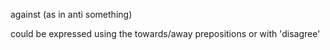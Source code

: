 against (as in anti something)

could be expressed using the towards/away prepositions
or with 'disagree'